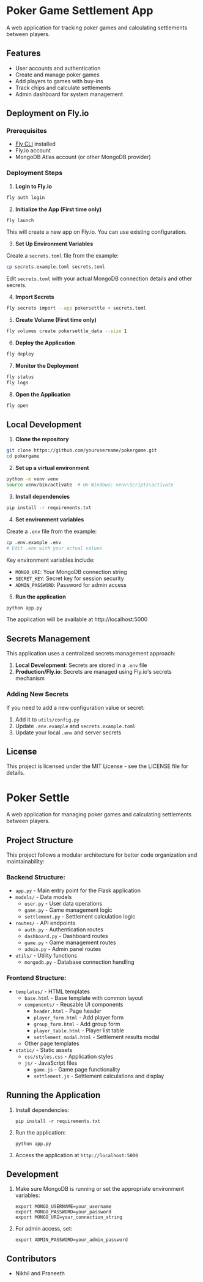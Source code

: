 # Poker Game Settlement App

A web application for tracking poker games and calculating settlements between players.

## Features

- User accounts and authentication
- Create and manage poker games
- Add players to games with buy-ins
- Track chips and calculate settlements
- Admin dashboard for system management

## Deployment on Fly.io

### Prerequisites

- [Fly CLI](https://fly.io/docs/hands-on/install-flyctl/) installed
- Fly.io account
- MongoDB Atlas account (or other MongoDB provider)

### Deployment Steps

1. **Login to Fly.io**

```bash
fly auth login
```

2. **Initialize the App (First time only)**

```bash
fly launch
```

This will create a new app on Fly.io. You can use existing configuration.

3. **Set Up Environment Variables**

Create a `secrets.toml` file from the example:

```bash
cp secrets.example.toml secrets.toml
```

Edit `secrets.toml` with your actual MongoDB connection details and other secrets.

4. **Import Secrets**

```bash
fly secrets import --app pokersettle < secrets.toml
```

5. **Create Volume (First time only)**

```bash
fly volumes create pokersettle_data --size 1
```

6. **Deploy the Application**

```bash
fly deploy
```

7. **Monitor the Deployment**

```bash
fly status
fly logs
```

8. **Open the Application**

```bash
fly open
```

## Local Development

1. **Clone the repository**

```bash
git clone https://github.com/yourusername/pokergame.git
cd pokergame
```

2. **Set up a virtual environment**

```bash
python -m venv venv
source venv/bin/activate  # On Windows: venv\Scripts\activate
```

3. **Install dependencies**

```bash
pip install -r requirements.txt
```

4. **Set environment variables**

Create a `.env` file from the example:

```bash
cp .env.example .env
# Edit .env with your actual values
```

Key environment variables include:
- `MONGO_URI`: Your MongoDB connection string
- `SECRET_KEY`: Secret key for session security
- `ADMIN_PASSWORD`: Password for admin access

5. **Run the application**

```bash
python app.py
```

The application will be available at http://localhost:5000

## Secrets Management

This application uses a centralized secrets management approach:

1. **Local Development**: Secrets are stored in a `.env` file
2. **Production/Fly.io**: Secrets are managed using Fly.io's secrets mechanism

### Adding New Secrets

If you need to add a new configuration value or secret:

1. Add it to `utils/config.py`
2. Update `.env.example` and `secrets.example.toml`
3. Update your local `.env` and server secrets

## License

This project is licensed under the MIT License - see the LICENSE file for details.
# Poker Settle

A web application for managing poker games and calculating settlements between players.

## Project Structure

This project follows a modular architecture for better code organization and maintainability:

### Backend Structure:

- `app.py` - Main entry point for the Flask application
- `models/` - Data models
  - `user.py` - User data operations
  - `game.py` - Game management logic
  - `settlement.py` - Settlement calculation logic
- `routes/` - API endpoints
  - `auth.py` - Authentication routes
  - `dashboard.py` - Dashboard routes
  - `game.py` - Game management routes
  - `admin.py` - Admin panel routes
- `utils/` - Utility functions
  - `mongodb.py` - Database connection handling

### Frontend Structure:

- `templates/` - HTML templates
  - `base.html` - Base template with common layout
  - `components/` - Reusable UI components
    - `header.html` - Page header
    - `player_form.html` - Add player form
    - `group_form.html` - Add group form
    - `player_table.html` - Player list table
    - `settlement_modal.html` - Settlement results modal
  - Other page templates
- `static/` - Static assets
  - `css/styles.css` - Application styles
  - `js/` - JavaScript files
    - `game.js` - Game page functionality
    - `settlement.js` - Settlement calculations and display

## Running the Application

1. Install dependencies:
   ```
   pip install -r requirements.txt
   ```

2. Run the application:
   ```
   python app.py
   ```

3. Access the application at `http://localhost:5000`

## Development

1. Make sure MongoDB is running or set the appropriate environment variables:
   ```
   export MONGO_USERNAME=your_username
   export MONGO_PASSWORD=your_password
   export MONGO_URI=your_connection_string
   ```

2. For admin access, set:
   ```
   export ADMIN_PASSWORD=your_admin_password
   ```

## Contributors

- Nikhil and Praneeth
